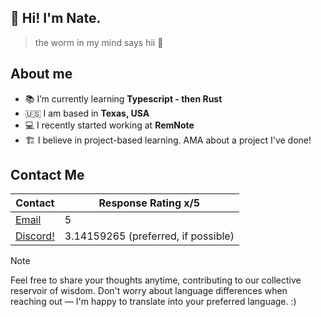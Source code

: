 ## 🫡 Hi! I'm Nate.
>  the worm in my mind says hii 👋

## About me

- 📚 I’m currently learning **Typescript - then Rust** 
- 🇺🇸 I am based in **Texas, USA** 
- 💻 I recently started working at **RemNote** 
- 🏗️ I believe in project-based learning. AMA about a project I've done!

## Contact Me

| Contact | Response Rating x/5 | 
| --- | --- |
| <a href="mailto:airship.magical_0a@icloud.com?&subject=Inquiry &body=Hello! I emailed you! :) Hello from the mailto: tag!">Email</a> | 5 |
| <a href="https://discord.com/users/338107857486610433">Discord!</a> | 3.14159265 (preferred, if possible) |

> [!NOTE]
> Feel free to share your thoughts anytime, contributing to our collective reservoir of wisdom. Don't worry about language differences when reaching out — I'm happy to translate into your preferred language. :)
